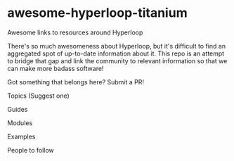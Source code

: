 # awesome-hyperloop-titanium
Awesome links to resources around Hyperloop

There's so much awesomeness about Hyperloop, but it's difficult to find an aggregated spot of up-to-date information about it.
This repo is an attempt to bridge that gap and link the community to relevant information so that we can make more badass software!

Got something that belongs here? Submit a PR!

Topics (Suggest one)

Guides


Modules


Examples


People to follow

